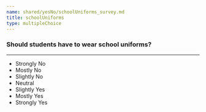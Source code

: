 ```yaml
---
name: shared/yesNo/schoolUniforms_survey.md
title: schoolUniforms
type: multipleChoice
---
```


### Should students have to wear school uniforms?

---

- Strongly No
- Mostly No
- Slightly No
- Neutral
- Slightly Yes
- Mostly Yes
- Strongly Yes

